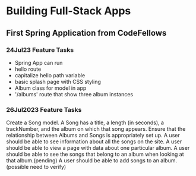 # Building Full-Stack Apps 

## First Spring Application from CodeFellows 

### 24Jul23 Feature Tasks 

- Spring App can run 
- hello route
- capitalize hello path variable 
- basic splash page with CSS styling 
- Album class for model in app 
- '/albums' route that show three album instances

### 26Jul2023 Feature Tasks 

Create a Song model.
A Song has a title, a length (in seconds), a trackNumber, and the album on which that song appears.
Ensure that the relationship between Albums and Songs is appropriately set up.
A user should be able to see information about all the songs on the site.
A user should be able to view a page with data about one particular album.
A user should be able to see the songs that belong to an album when looking at that album.(pending)
A user should be able to add songs to an album. (possible need to verify)

